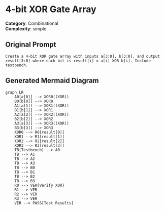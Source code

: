 # 4-bit XOR Gate Array

**Category**: Combinational  
**Complexity**: simple

## Original Prompt

```
Create a 4-bit XOR gate array with inputs a[3:0], b[3:0], and output result[3:0] where each bit is result[i] = a[i] XOR b[i]. Include testbench.
```

## Generated Mermaid Diagram

```mermaid
graph LR
    A0[a[0]] --> XOR0((XOR))
    B0[b[0]] --> XOR0
    A1[a[1]] --> XOR1((XOR))
    B1[b[1]] --> XOR1
    A2[a[2]] --> XOR2((XOR))
    B2[b[2]] --> XOR2
    A3[a[3]] --> XOR3((XOR))
    B3[b[3]] --> XOR3
    XOR0 --> R0[result[0]]
    XOR1 --> R1[result[1]]
    XOR2 --> R2[result[2]]
    XOR3 --> R3[result[3]]
    TB[Testbench] --> A0
    TB --> A1
    TB --> A2
    TB --> A3
    TB --> B0
    TB --> B1
    TB --> B2
    TB --> B3
    R0 --> VER{Verify XOR}
    R1 --> VER
    R2 --> VER
    R3 --> VER
    VER --> PASS[Test Results]
```
